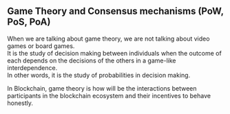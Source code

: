 ## Game Theory and Consensus mechanisms (PoW, PoS, PoA)

When we are talking about game theory, we are not talking about video games or board games.  
It is the study of decision making between individuals when the outcome of each depends on the decisions of the others in a game-like interdependence.  
In other words, it is the study of probabilities in decision making.

In Blockchain, game theory is how will be the interactions between participants in the blockchain ecosystem and their incentives to behave honestly.